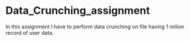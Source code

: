 # Data_Crunching_assignment

In this assignment I have to perform data crunching on file having 1 milion record of user data.
